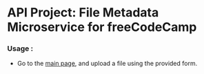 
# API Project: File Metadata Microservice for freeCodeCamp

### Usage :
* Go to the [main page](https://fcc-file-upload-mouri11.glitch.me/), and upload a file using the provided form.
